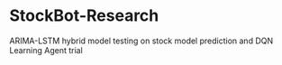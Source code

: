 # StockBot-Research
ARIMA-LSTM hybrid model testing on stock model prediction and DQN Learning Agent trial
